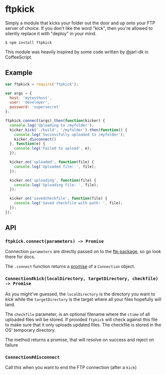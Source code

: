 # ftpkick

Simply a module that kicks your folder out the door and up onto
your FTP server of choice. If you don't like the word "kick", then you're allowed
to silently replace it with "deploy" in your mind.

    $ npm install ftpkick

This module was heavily inspired by some code written by @jarl-dk in
CoffeeScript.

## Example

```javascript
var ftpkick = require('ftpkick');

var args = {
  host: 'mytesthost',
  user: 'developer',
  password: 'supersecret'
};

ftpkick.connect(args).then(function(kicker) {
  console.log('Uploading to /myfolder');
  kicker.kick('./build', '/myfolder').then(function() {
    console.log('Successfully uploaded to /myfolder');
    kicker.disconnect()
  }, function(e) {
    console.log('Failed to upload', e);
  });

  kicker.on('uploaded', function(file) {
    console.log('Uploaded file: ', file);
  });

  kicker.on('uploading', function(file) {
    console.log('Uploading file: ', file);
  });

  kicker.on('savedcheckfile', function(file) {
    console.log('Saved checkfile with path: ', file);
  });
});
```

## API
### `ftpkick.connect(parameters) -> Promise`

Connection `parameters` are directly passed on to
the [ftp package](https://github.com/mscdex/node-ftp), so go look there for docs.

The `.connect` function returns a [promise](https://github.com/then/promise.git)
of a `Connection` object.

### `Connection#kick(localDirectory, targetDirectory, checkfile) -> Promise`

As you might've guessed, the `localDirectory` is the directory you want to *kick*
while the `targetDirectory` is the target where all your files hopefully will
land.

The `checkfile` parameter, is an optional filename where the `ctime` of all
uploaded files will be stored. If provided `ftpkick` will check against this
file to make sure that it only uploads updated files. The checkfile is stored
in the OS' temporary directory.

The method returns a promise, that will resolve on success and reject on failure

### `Connection#disconnect`

Call this when you want to end the FTP connection (after a `kick`)

